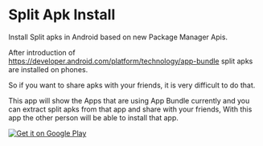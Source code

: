 # Split Apk Install

Install Split apks in Android based on new Package Manager Apis. 

After introduction of https://developer.android.com/platform/technology/app-bundle
split apks are installed on phones.

So if you want to share apks with your friends, it is very difficult to do that.

This app will show the Apps that are using App Bundle currently and you can extract split apks from that app
and share with your friends, With this app the other person will be able to install that app.


<a href='https://play.google.com/store/apps/details?id=org.faith.apkinstaller&pcampaignid=MKT-Other-global-all-co-prtnr-py-PartBadge-Mar2515-1'><img alt='Get it on Google Play' src='https://play.google.com/intl/en_us/badges/images/generic/en_badge_web_generic.png'/></a>
